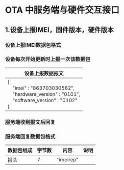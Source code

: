 # OTA 中服务端与硬件交互接口 #
## 1.设备上报IMEI，固件版本，硬件版本 ##
### 设备上报IMEI数据包格式
### 设备每次开始更新时上报一次该数据包
设备上报数据报文|
---|
{<br>&emsp;"imei" : "863703030562",<br>&emsp;"hardware_version" : "0101",<br>&emsp;"software_version" : "0102"<br>}|

### 服务端收到报文后回复
### 服务端回复数据包格式
数据包组成|字节数|内容|说明
---|---|---|---
报头|7|"imeirep"|
